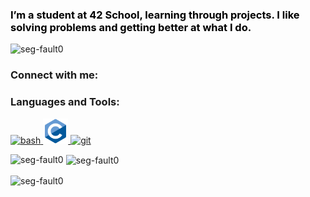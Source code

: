 <h3 style="color: #000000;">I’m a student at 42 School, learning through projects. I like solving problems and getting better at what I do.</h3>

<p align="left"> 
  <img src="https://komarev.com/ghpvc/?username=seg-fault0&label=Profile%20views&color=0e75b6&style=flat" alt="seg-fault0" />
</p>

<h3 align="left">Connect with me:</h3>
<p align="left"></p>

<h3 align="left">Languages and Tools:</h3>
<p align="left">
  <a href="https://www.gnu.org/software/bash/" target="_blank" rel="noreferrer">
    <img src="https://www.vectorlogo.zone/logos/gnu_bash/gnu_bash-icon.svg" alt="bash" width="40" height="40"/>
  </a>
  <a href="https://www.cprogramming.com/" target="_blank" rel="noreferrer"> 
    <img src="https://raw.githubusercontent.com/devicons/devicon/master/icons/c/c-original.svg" alt="c" width="40" height="40"/>
  </a>
  <a href="https://git-scm.com/" target="_blank" rel="noreferrer"> 
    <img src="https://www.vectorlogo.zone/logos/git-scm/git-scm-icon.svg" alt="git" width="40" height="40"/>
  </a>
</p>

<p><img align="left" src="https://github-readme-stats.vercel.app/api/top-langs?username=seg-fault0&show_icons=true&locale=en&layout=compact" alt="seg-fault0" /></p>

<p>&nbsp;<img align="center" src="https://github-readme-stats.vercel.app/api?username=seg-fault0&show_icons=true&locale=en" alt="seg-fault0" /></p>

<p><img align="center" src="https://github-readme-streak-stats.herokuapp.com/?user=seg-fault0&" alt="seg-fault0" /></p>
